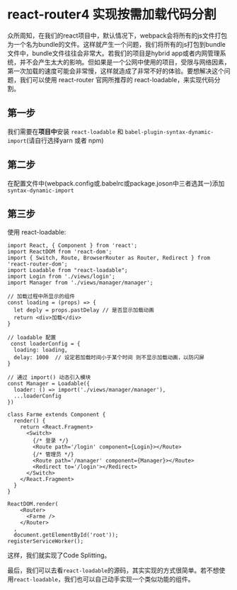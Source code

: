 # react-router4 实现按需加载代码分割

众所周知，在我们的react项目中，默认情况下，webpack会将所有的js文件打包为一个名为bundle的文件。这样就产生一个问题，我们将所有的js打包到bundle文件中，bundle文件往往会非常大。若我们的项目是hybrid app或者内网管理系统，并不会产生太大的影响。但如果是一个公网中使用的项目，受限与网络因素，第一次加载的速度可能会非常慢，这样就造成了非常不好的体验。要想解决这个问题，我们可以使用 react-router 官网所推荐的 react-loadable，来实现代码分割。

## 第一步
我们需要在<b>项目中</b>安装 `react-loadable` 和 `babel-plugin-syntax-dynamic-import`(请自行选择yarn 或者 npm)

## 第二步
在配置文件中(webpack.config或.babelrc或package.joson中三者选其一)添加`syntax-dynamic-import`

## 第三步
使用 react-loadable:
```
import React, { Component } from 'react';
import ReactDOM from 'react-dom';
import { Switch, Route, BrowserRouter as Router, Redirect } from 'react-router-dom';
import Loadable from "react-loadable";
import Login from './views/login';
import Manager from './views/manager/manager';

// 加载过程中所显示的组件 
const loading = (props) => {
  let deply = props.pastDelay // 是否显示加载动画
  return <div>加载</div>
}

// loadable 配置
 const loaderConfig = {
  loading: loading, 
  delay: 1000  // 设定若加载时间小于某个时间 则不显示加载动画，以防闪屏
}

// 通过 import() 动态引入模块
const Manager = Loadable({
  loader: () => import('./views/manager/manager'),
  ...loaderConfig
})

class Farme extends Component {
  render() {
    return <React.Fragment>
      <Switch>
        {/* 登录 */}
        <Route path='/login' component={Login}></Route>
        {/* 管理员 */}
        <Route path='/manager' component={Manager}></Route>
        <Redirect to='/login'></Redirect>
      </Switch>
    </React.Fragment>
  }
}

ReactDOM.render(
    <Router>
      <Farme />
    </Router>
  ,
  document.getElementById('root'));
registerServiceWorker();
```
这样，我们就实现了Code Splitting。

最后，我们可以去看`react-loadable`的源码，其实实现的方式很简单。若不想使用`react-loadable`，我们也可以自己动手实现一个类似功能的组件。